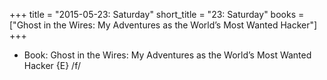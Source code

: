 +++
title = "2015-05-23: Saturday"
short_title = "23: Saturday"
books = ["Ghost in the Wires: My Adventures as the World’s Most Wanted Hacker"]
+++


* Book: Ghost in the Wires: My Adventures as the World’s Most Wanted Hacker {E} /f/
